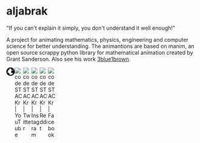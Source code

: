 # aljabrak

"If you can't explain it simply, you don't understand it well enough!"

A project for animating mathematics, physics, engineering and computer science for better understanding. 
The animantions are based on manim, an open source scrappy python library for mathematical animation
created by Grant Sanderson. Also see his work [3blue1brown](https://www.3blue1brown.com/).

[<img align="left" alt="codeSTACKr.com" width="22px" src="https://raw.githubusercontent.com/iconic/open-iconic/master/svg/globe.svg" />]()
[<img align="left" alt="codeSTACKr | YouTube" width="22px" src="https://cdn.jsdelivr.net/npm/simple-icons@v3/icons/youtube.svg" />](https://www.youtube.com/channel/UCN0ssVJD0ANFjmggc1vkcww/featured)
[<img align="left" alt="codeSTACKr | Twitter" width="22px" src="https://cdn.jsdelivr.net/npm/simple-icons@v3/icons/twitter.svg" />](https://twitter.com/aljabrak)
[<img align="left" alt="codeSTACKr | Instagram" width="22px" src="https://cdn.jsdelivr.net/npm/simple-icons@v3/icons/instagram.svg" />](https://www.instagram.com/aljabrak/)
[<img align="left" alt="codeSTACKr | Reddit" width="22px" src="https://cdn.jsdelivr.net/npm/simple-icons@v3/icons/reddit.svg" />](https://www.reddit.com/user/aljabrak)
[<img align="left" alt="codeSTACKr | Facebook" width="22px" src="https://cdn.jsdelivr.net/npm/simple-icons@v3/icons/facebook.svg" />](https://web.facebook.com/aljabrak)
<br/>
